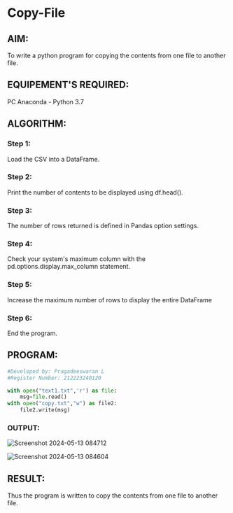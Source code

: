 # Copy-File
## AIM:
To write a python program for copying the contents from one file to another file.
## EQUIPEMENT'S REQUIRED: 
PC
Anaconda - Python 3.7
## ALGORITHM: 
### Step 1:
Load the CSV into a DataFrame.
### Step 2:
Print the number of contents to be displayed using df.head().
### Step 3:
The number of rows returned is defined in Pandas option settings.
### Step 4:
Check your system's maximum column with the pd.options.display.max_column statement.
### Step 5:
Increase the maximum number of rows to display the entire DataFrame
### Step 6:
End the program.

## PROGRAM:
```python
#Developed by: Pragadeeswaran L
#Register Number: 212223240120

with open("text1.txt",'r') as file:
    msg=file.read()
with open("copy.txt","w") as file2:
    file2.write(msg)
```

### OUTPUT:

![Screenshot 2024-05-13 084712](https://github.com/mercyarulappan/Copy-File/assets/149233730/91e6137a-dde0-4910-8eca-be7118f5f45a)

![Screenshot 2024-05-13 084604](https://github.com/mercyarulappan/Copy-File/assets/149233730/90e8a99d-1b40-4e64-9024-c90053fd5653)


## RESULT:
Thus the program is written to copy the contents from one file to another file.
